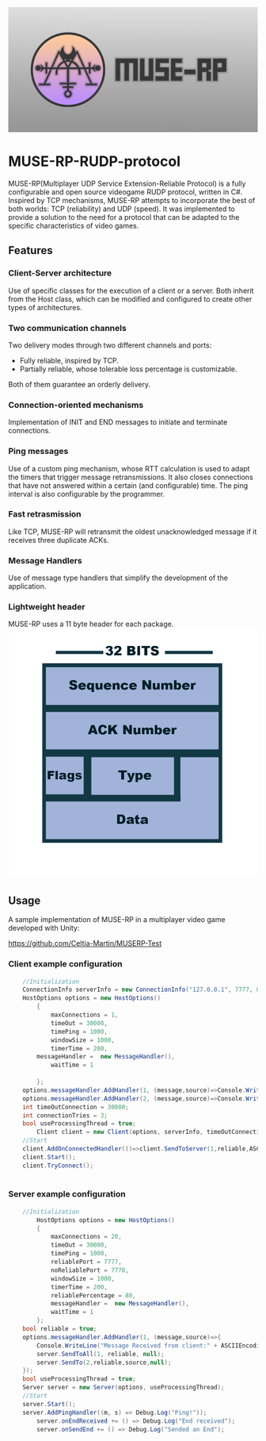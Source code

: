 ![big image](/MUSE-RPLogo.png)
# MUSE-RP-RUDP-protocol
MUSE-RP(Multiplayer UDP Service Extension-Reliable Protocol) is a fully configurable and open source videogame RUDP protocol, written in C#. Inspired by TCP mechanisms, MUSE-RP attempts to incorporate the best of both worlds: TCP (reliability) and UDP (speed). It was implemented to provide a solution to the need for a protocol that can be adapted to the specific characteristics of video games. 
## Features
### Client-Server architecture
Use of specific classes for the execution of a client or a server. Both inherit from the Host class, which can be modified and configured to create other types of architectures.
### Two communication channels
Two delivery modes through two different channels and ports:
- Fully reliable, inspired by TCP.
- Partially reliable, whose tolerable loss percentage is customizable.


Both of them guarantee an orderly delivery.
### Connection-oriented mechanisms
Implementation of INIT and END messages to initiate and terminate connections.
### Ping messages
Use of a custom ping mechanism, whose RTT calculation is used to adapt the timers that trigger message retransmissions.
It also closes connections that have not answered within a certain (and configurable) time.
The ping interval is also configurable by the programmer.
### Fast retrasmission
Like TCP, MUSE-RP will retransmit the oldest unacknowledged message if it receives three duplicate ACKs.
### Message Handlers
Use of message type handlers that simplify the development of the application.
### Lightweight header
MUSE-RP uses a 11 byte header for each package.
![big image](/MUSE-RPHeader.png)
## Usage
A sample implementation of MUSE-RP in a multiplayer video game developed with Unity:


https://github.com/Celtia-Martin/MUSERP-Test
### Client example configuration
```csharp
	//Initialization
	ConnectionInfo serverInfo = new ConnectionInfo("127.0.0.1", 7777, 0);
	HostOptions options = new HostOptions()
        {
            maxConnections = 1,
            timeOut = 30000,
            timePing = 1000,
            windowSize = 1000,
            timerTime = 200,
	    messageHandler =  new MessageHandler(),
            waitTime = 1

        };
	options.messageHandler.AddHandler(1, (message,source)=>Console.WriteLine("New friend just connected"));
	options.messageHandler.AddHandler(2, (message,source)=>Console.WriteLine("Server received my message"));
	int timeOutConnection = 30000;
	int connectionTries = 3;
	bool useProcessingThread = true;
        Client client = new Client(options, serverInfo, timeOutConnection, connectionTries, useProcessingThread);
	//Start
	client.AddOnConnectedHandler(()=>client.SendToServer(1,reliable,ASCIIEncoding.GetBytes("Hello there!")));
	client.Start();
	client.TryConnect();
	
```
### Server example configuration
```csharp
	//Initialization
        HostOptions options = new HostOptions()
        {
            maxConnections = 20,
            timeOut = 30000,
            timePing = 1000,
            reliablePort = 7777,
            noReliablePort = 7778,
            windowSize = 1000,
            timerTime = 200,
            reliablePercentage = 80,
            messageHandler =  new MessageHandler(),
            waitTime = 1
        };
	bool reliable = true;
	options.messageHandler.AddHandler(1, (message,source)=>{
		Console.WriteLine("Message Received from client:" + ASCIIEncoding.GetString(m.data));
		server.SendToAll(1, reliable, null);
		server.SendTo(2,reliable,source,null);
	});
	bool useProcessingThread = true;
	Server server = new Server(options, useProcessingThread);
	//Start
	server.Start();
	server.AddPingHandler((m, s) => Debug.Log("Ping!"));
        server.onEndReceived += () => Debug.Log("End received");
        server.onSendEnd += () => Debug.Log("Sended an End");

```
